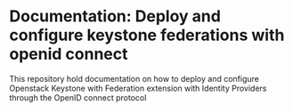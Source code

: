 # Documentation: Deploy and configure keystone federations with openid connect

This repository hold documentation on how to deploy and configure Openstack Keystone with Federation extension
with Identity Providers through the OpenID connect protocol
